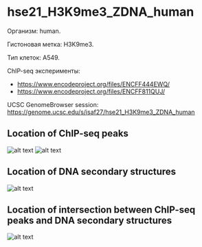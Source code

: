 # hse21_H3K9me3_ZDNA_human

Организм: human.

Гистоновая метка: H3K9me3.

Тип клеток: A549.

ChIP-seq эксперименты:
- https://www.encodeproject.org/files/ENCFF444EWQ/
- https://www.encodeproject.org/files/ENCFF811QUJ/

UCSC GenomeBrowser session:  https://genome.ucsc.edu/s/isaf27/hse21_H3K9me3_ZDNA_human

## Location of ChIP-seq peaks
![alt text](https://github.com/isaf27/hse21_H3K9me3_ZDNA_human/blob/main/images/chip_seeker.H3K9me3_A549.ENCFF444EWQ.hg19.filtered.plotAnnoPie.png)
![alt text](https://github.com/isaf27/hse21_H3K9me3_ZDNA_human/blob/main/images/chip_seeker.H3K9me3_A549.ENCFF811QUJ.hg19.filtered.plotAnnoPie.png)

## Location of DNA secondary structures
![alt text](https://github.com/isaf27/hse21_H3K9me3_ZDNA_human/blob/main/images/chip_seeker.DeepZ.plotAnnoPie.png)

## Location of intersection between ChIP-seq peaks and DNA secondary structures
![alt text](https://github.com/isaf27/hse21_H3K9me3_ZDNA_human/blob/main/images/chip_seeker.H3K9me3_A549.intersect_with_DeepZ.plotAnnoPie.png)

